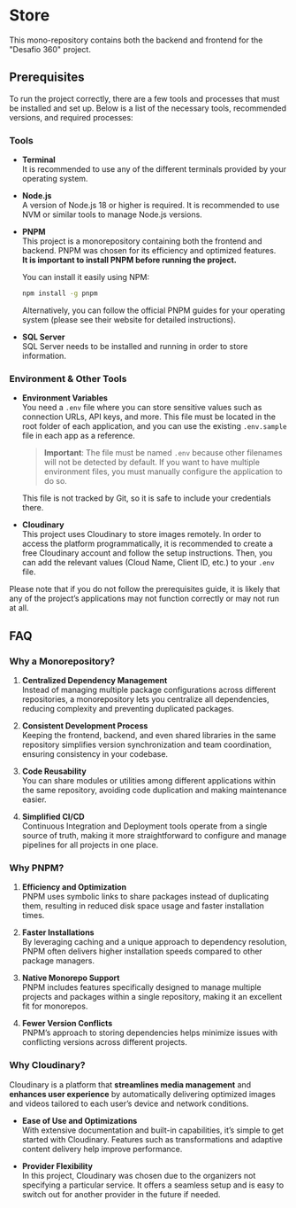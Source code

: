 # Store

This mono-repository contains both the backend and frontend for the "Desafio 360" project.

## Prerequisites

To run the project correctly, there are a few tools and processes that must be installed and set up. Below is a list of the necessary tools, recommended versions, and required processes:

### Tools

- **Terminal**  
  It is recommended to use any of the different terminals provided by your operating system.

- **Node.js**  
  A version of Node.js 18 or higher is required. It is recommended to use NVM or similar tools to manage Node.js versions.

- **PNPM**  
  This project is a monorepository containing both the frontend and backend. PNPM was chosen for its efficiency and optimized features.  
  **It is important to install PNPM before running the project.**

  You can install it easily using NPM:

  ```bash
  npm install -g pnpm
  ```

  Alternatively, you can follow the official PNPM guides for your operating system (please see their website for detailed instructions).

- **SQL Server**  
  SQL Server needs to be installed and running in order to store information.

### Environment & Other Tools

- **Environment Variables**  
  You need a `.env` file where you can store sensitive values such as connection URLs, API keys, and more. This file must be located in the root folder of each application, and you can use the existing `.env.sample` file in each app as a reference.

  > **Important**: The file must be named `.env` because other filenames will not be detected by default. If you want to have multiple environment files, you must manually configure the application to do so.

  This file is not tracked by Git, so it is safe to include your credentials there.

- **Cloudinary**  
  This project uses Cloudinary to store images remotely. In order to access the platform programmatically, it is recommended to create a free Cloudinary account and follow the setup instructions. Then, you can add the relevant values (Cloud Name, Client ID, etc.) to your `.env` file.

Please note that if you do not follow the prerequisites guide, it is likely that any of the project’s applications may not function correctly or may not run at all.

## FAQ

### Why a Monorepository?

1. **Centralized Dependency Management**  
   Instead of managing multiple package configurations across different repositories, a monorepository lets you centralize all dependencies, reducing complexity and preventing duplicated packages.

2. **Consistent Development Process**  
   Keeping the frontend, backend, and even shared libraries in the same repository simplifies version synchronization and team coordination, ensuring consistency in your codebase.

3. **Code Reusability**  
   You can share modules or utilities among different applications within the same repository, avoiding code duplication and making maintenance easier.

4. **Simplified CI/CD**  
   Continuous Integration and Deployment tools operate from a single source of truth, making it more straightforward to configure and manage pipelines for all projects in one place.

### Why PNPM?

1. **Efficiency and Optimization**  
   PNPM uses symbolic links to share packages instead of duplicating them, resulting in reduced disk space usage and faster installation times.

2. **Faster Installations**  
   By leveraging caching and a unique approach to dependency resolution, PNPM often delivers higher installation speeds compared to other package managers.

3. **Native Monorepo Support**  
   PNPM includes features specifically designed to manage multiple projects and packages within a single repository, making it an excellent fit for monorepos.

4. **Fewer Version Conflicts**  
   PNPM’s approach to storing dependencies helps minimize issues with conflicting versions across different projects.

### Why Cloudinary?

Cloudinary is a platform that **streamlines media management** and **enhances user experience** by automatically delivering optimized images and videos tailored to each user’s device and network conditions.

- **Ease of Use and Optimizations**  
  With extensive documentation and built-in capabilities, it’s simple to get started with Cloudinary. Features such as transformations and adaptive content delivery help improve performance.

- **Provider Flexibility**  
  In this project, Cloudinary was chosen due to the organizers not specifying a particular service. It offers a seamless setup and is easy to switch out for another provider in the future if needed.

